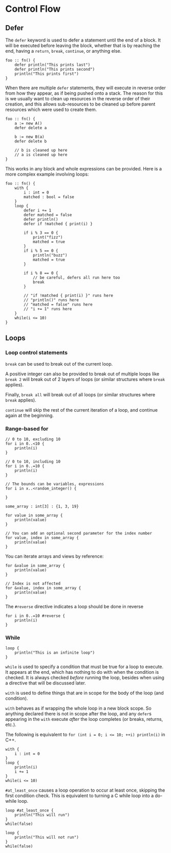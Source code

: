 # Control Flow

## Defer

The `defer` keyword is used to defer a statement until the end of a block. It will be executed before leaving the block,
whether that is by reaching the end, having a `return`, `break`, `continue`, or anything else.


```
foo :: fn() {
    defer println("This prints last")
    defer println("This prints second")
    println("This prints first")
}
```

When there are multiple `defer` statements, they will execute in reverse order from how they appear, as if being pushed onto a stack.
The reason for this is we usually want to clean up resources in the reverse order of their creation, and this allows
sub-resources to be cleaned up before parent resources which were used to create them.

```
foo :: fn() {
    a := new A()
    defer delete a

    b := new B(a)
    defer delete b

    // b is cleaned up here
    // a is cleaned up here
}
```

This works in any block and whole expressions can be provided. Here is a more complex example involving loops:

```
foo :: fn() {
    with {
        i : int = 0
        matched : bool = false
    }
    loop {
        defer i += 1
        defer matched = false
        defer println()
        defer if !matched { print(i) }

        if i % 3 == 0 {
            print("fizz")
            matched = true
        }
        if i % 5 == 0 {
            println("buzz")
            matched = true
        }

        if i % 8 == 0 {
            // be careful, defers all run here too
            break
        }

        // "if !matched { print(i) }" runs here
        // "println()" runs here
        // "matched = false" runs here
        // "i += 1" runs here
    }
    while(i <= 10)
}
```

## Loops

### Loop control statements

`break` can be used to break out of the current loop.

A positive integer can also be provided to break out of multiple loops like `break 2` 
will break out of 2 layers of loops (or similar structures where `break` applies).

Finally, `break all` will break out of all loops (or similar structures where `break` applies).

`continue` will skip the rest of the current iteration of a loop, and continue again at the beginning.

### Range-based for
```
// 0 to 10, excluding 10
for i in 0..<10 {
    println(i)
}

// 0 to 10, including 10
for i in 0..=10 {
    println(i)
}

// The bounds can be variables, expressions
for i in x..<random_integer() {

}

some_array : int[3] : {1, 3, 19}

for value in some_array {
    println(value)
}

// You can add an optional second parameter for the index number 
for value, index in some_array {
    println(value)
}
```

You can iterate arrays and views by reference:

```
for &value in some_array {
    println(value)
}

// Index is not affected
for &value, index in some_array {
    println(value)
}
```

The `#reverse` directive indicates a loop should be done in reverse

```
for i in 0..=10 #reverse {
    println(i)
}
```

### While

```
loop {
    println("This is an infinite loop")
}
```

`while` is used to specify a condition that must be true for a loop to execute. It appears at the end, which has nothing to do with when the condition is checked. It is always checked *before* running the loop, besides when using a directive that will be discussed later.

`with` is used to define things that are in scope for the body of the loop (and condition).

`with` behaves as if wrapping the whole loop in a new block scope. So 
anything declared there is not in scope after the loop, and any `defer`s
appearing in the `with` execute *after* the loop completes (or breaks, returns, etc.).

The following is equivalent to `for (int i = 0; i <= 10; ++i) println(i)` in C++.

```
with {
    i : int = 0
}
loop {
    println(i)
    i += 1
}
while(i <= 10)
```

`#at_least_once` causes a loop operation to occur at least once, skipping the first condition check. This is equivalent to turning a C while loop into a do-while loop.

```
loop #at_least_once {
    println("This will run")
}
while(false)

loop {
    println("This will not run")
}
while(false)
```
